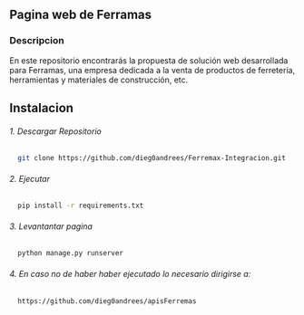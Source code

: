 ## Pagina web de Ferramas

### **Descripcion**
En este repositorio encontrarás la propuesta de solución web desarrollada para Ferramas, una empresa dedicada a la venta de productos de ferretería, herramientas y materiales de construcción, etc. 


## **Instalacion**


###### 1. Descargar Repositorio
```bash
  git clone https://github.com/dieg0andrees/Ferremax-Integracion.git
```

###### 2. Ejecutar 
```bash
  pip install -r requirements.txt
```

###### 3. Levantantar pagina
```bash
  python manage.py runserver
```


###### 4. En caso no de haber haber ejecutado lo necesario dirigirse a:
```bash
  https://github.com/dieg0andrees/apisFerremas
```